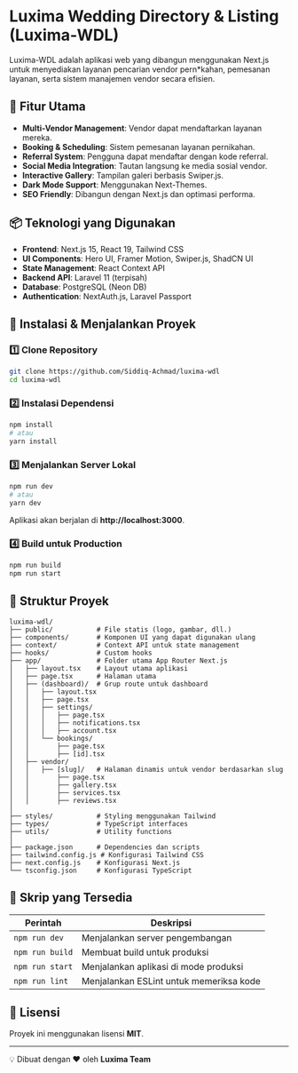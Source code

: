 # Luxima Wedding Directory & Listing (Luxima-WDL)

Luxima-WDL adalah aplikasi web yang dibangun menggunakan Next.js untuk menyediakan layanan pencarian vendor pern\*kahan, pemesanan layanan, serta sistem manajemen vendor secara efisien.

## 🚀 Fitur Utama

- **Multi-Vendor Management**: Vendor dapat mendaftarkan layanan mereka.
- **Booking & Scheduling**: Sistem pemesanan layanan pernikahan.
- **Referral System**: Pengguna dapat mendaftar dengan kode referral.
- **Social Media Integration**: Tautan langsung ke media sosial vendor.
- **Interactive Gallery**: Tampilan galeri berbasis Swiper.js.
- **Dark Mode Support**: Menggunakan Next-Themes.
- **SEO Friendly**: Dibangun dengan Next.js dan optimasi performa.

## 📦 Teknologi yang Digunakan

- **Frontend**: Next.js 15, React 19, Tailwind CSS
- **UI Components**: Hero UI, Framer Motion, Swiper.js, ShadCN UI
- **State Management**: React Context API
- **Backend API**: Laravel 11 (terpisah)
- **Database**: PostgreSQL (Neon DB)
- **Authentication**: NextAuth.js, Laravel Passport

## 📑 Instalasi & Menjalankan Proyek

### 1️⃣ **Clone Repository**

```bash
git clone https://github.com/Siddiq-Achmad/luxima-wdl
cd luxima-wdl
```

### 2️⃣ **Instalasi Dependensi**

```bash
npm install
# atau
yarn install
```

### 3️⃣ **Menjalankan Server Lokal**

```bash
npm run dev
# atau
yarn dev
```

Aplikasi akan berjalan di **http://localhost:3000**.

### 4️⃣ **Build untuk Production**

```bash
npm run build
npm run start
```

## 📌 Struktur Proyek

```
luxima-wdl/
├── public/           # File statis (logo, gambar, dll.)
├── components/       # Komponen UI yang dapat digunakan ulang
├── context/          # Context API untuk state management
├── hooks/            # Custom hooks
├── app/              # Folder utama App Router Next.js
│   ├── layout.tsx    # Layout utama aplikasi
│   ├── page.tsx      # Halaman utama
│   ├── (dashboard)/  # Grup route untuk dashboard
│   │   ├── layout.tsx
│   │   ├── page.tsx
│   │   ├── settings/
│   │   │   ├── page.tsx
│   │   │   ├── notifications.tsx
│   │   │   ├── account.tsx
│   │   └── bookings/
│   │       ├── page.tsx
│   │       ├── [id].tsx
│   ├── vendor/
│   │   ├── [slug]/   # Halaman dinamis untuk vendor berdasarkan slug
│   │       ├── page.tsx
│   │       ├── gallery.tsx
│   │       ├── services.tsx
│   │       ├── reviews.tsx
│
├── styles/           # Styling menggunakan Tailwind
├── types/            # TypeScript interfaces
├── utils/            # Utility functions
│
├── package.json      # Dependencies dan scripts
├── tailwind.config.js # Konfigurasi Tailwind CSS
├── next.config.js    # Konfigurasi Next.js
└── tsconfig.json     # Konfigurasi TypeScript
```

## 📜 Skrip yang Tersedia

| Perintah        | Deskripsi                               |
| --------------- | --------------------------------------- |
| `npm run dev`   | Menjalankan server pengembangan         |
| `npm run build` | Membuat build untuk produksi            |
| `npm run start` | Menjalankan aplikasi di mode produksi   |
| `npm run lint`  | Menjalankan ESLint untuk memeriksa kode |

## 📄 Lisensi

Proyek ini menggunakan lisensi **MIT**.

---

💡 Dibuat dengan ❤️ oleh **Luxima Team**
